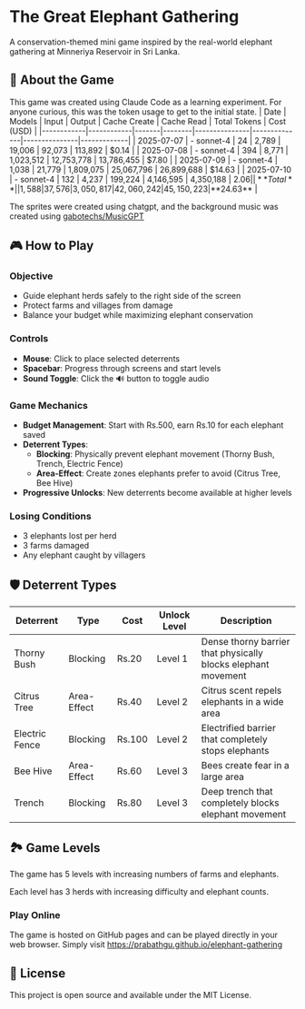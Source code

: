 # The Great Elephant Gathering

A conservation-themed mini game inspired by the real-world elephant gathering at Minneriya Reservoir in Sri Lanka.

## 🐘 About the Game

This game was created using Claude Code as a learning experiment. For anyone curious, this was the token usage to get to the initial state.
| Date       | Models     | Input | Output | Cache Create | Cache Read  | Total Tokens | Cost (USD) |
|------------|------------|-------|--------|---------------|--------------|---------------|-------------|
| 2025-07-07 | - sonnet-4 |    24 |  2,789 |        19,006 |      92,073  |       113,892 |      $0.14  |
| 2025-07-08 | - sonnet-4 |   394 |  8,771 |     1,023,512 |  12,753,778  |    13,786,455 |      $7.80  |
| 2025-07-09 | - sonnet-4 | 1,038 | 21,779 |     1,809,075 |  25,067,796  |    26,899,688 |     $14.63  |
| 2025-07-10 | - sonnet-4 |   132 |  4,237 |       199,224 |   4,146,595  |     4,350,188 |      $2.06  |
| **Total**  |            | 1,588 | 37,576 |     3,050,817 |  42,060,242  |    45,150,223 |    **$24.63** |

The sprites were created using chatgpt, and the background music was created using [gabotechs/MusicGPT](https://github.com/gabotechs/MusicGPT)

## 🎮 How to Play

### Objective
- Guide elephant herds safely to the right side of the screen
- Protect farms and villages from damage
- Balance your budget while maximizing elephant conservation

### Controls
- **Mouse**: Click to place selected deterrents
- **Spacebar**: Progress through screens and start levels
- **Sound Toggle**: Click the 🔊 button to toggle audio

### Game Mechanics
- **Budget Management**: Start with Rs.500, earn Rs.10 for each elephant saved
- **Deterrent Types**: 
  - **Blocking**: Physically prevent elephant movement (Thorny Bush, Trench, Electric Fence)
  - **Area-Effect**: Create zones elephants prefer to avoid (Citrus Tree, Bee Hive)
- **Progressive Unlocks**: New deterrents become available at higher levels

### Losing Conditions
- 3 elephants lost per herd
- 3 farms damaged
- Any elephant caught by villagers

## 🛡️ Deterrent Types

| Deterrent | Type | Cost | Unlock Level | Description |
|-----------|------|------|--------------|-------------|
| Thorny Bush | Blocking | Rs.20 | Level 1 | Dense thorny barrier that physically blocks elephant movement |
| Citrus Tree | Area-Effect | Rs.40 | Level 2 | Citrus scent repels elephants in a wide area |
| Electric Fence | Blocking | Rs.100 | Level 2 | Electrified barrier that completely stops elephants |
| Bee Hive | Area-Effect | Rs.60 | Level 3 | Bees create fear in a large area |
| Trench | Blocking | Rs.80 | Level 3 | Deep trench that completely blocks elephant movement |

## 🏞️ Game Levels

The game has 5 levels with increasing numbers of farms and elephants.

Each level has 3 herds with increasing difficulty and elephant counts.

### Play Online
The game is hosted on GitHub pages and can be played directly in your web browser. Simply visit https://prabathgu.github.io/elephant-gathering

## 📜 License

This project is open source and available under the MIT License.

